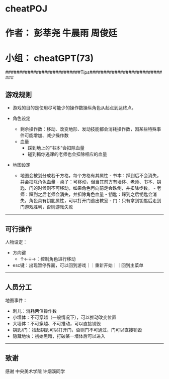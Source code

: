 # cheatPOJ
# 作者： 彭莘尧 牛晨雨 周俊廷
# 小组： cheatGPT(73)


###########################Tips#############################

## 游戏规则
- 游戏的目的是使用尽可能少的操作数操纵角色从起点到达终点。

- 角色设定
    - 剩余操作数：移动、改变地形、发动技能都会消耗操作数，因某些特殊事件可能增加、减少操作数  
    - 血量
        - 踩到地上的“书本”会扣除血量
        - 碰到抓你逃课的老师也会扣除相应的血量

- 地图设定
    - 地图会被划分成若干方格，每个方格有其属性
          - 书本：踩到后不会消失，并会扣除角色血量
          - 桌子：可移动，但当其前方有墙体、老师、书本、钥匙、门的时候则不可移动，如果角色再向前走会跌倒，并扣除步数。
          - 老师：踩到之后老师会消失，并扣除角色血量
          - 钥匙：踩到之后钥匙会消失，角色具有钥匙属性，可以打开门逃出教室
          - 门：只有拿到钥匙后走到门游戏胜利，否则游戏失败


***

## 可行操作
人物设定：
- 方向键
    - ↑←↓→：控制角色进行移动
- esc键：出现暂停界面，可以回到游戏｜｜重新开始｜｜回到主菜单



***

## 人员分工
地图事件：
- 刺儿：消耗两倍操作数
- 小墙体：不可穿越（一般情况下），可以推动改变位置
- 大墙体：不可穿越、不可推动，可以直接销毁
- 钥匙/门：捡起钥匙可以打开门，否则门不可通过，门可以直接销毁
- 隐藏地块：初始黑暗，打破某一墙体后可以进入

***

## 致谢
感谢 中央美术学院 许烟溪同学
